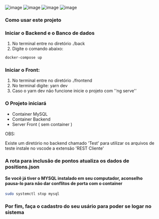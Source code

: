 
![image](https://github.com/user-attachments/assets/61ebd563-a636-465b-923b-737ed95b827a)
![image](https://github.com/user-attachments/assets/663dc4c8-c67a-47fe-a69b-5be6d9de398a)
![image](https://github.com/user-attachments/assets/e447b5d0-0ac9-4465-9efd-b38c36a546a9)
![image](https://github.com/user-attachments/assets/972bf736-4ab5-4f2b-a7f6-4ba01a9efcda)


### Como usar este projeto

### Iniciar o Backend e o Banco de dados

1. No terminal entre no diretório ./back
2. Digite o comando abaixo:

```sh
docker-compose up
```

### Iniciar o Front:
1. No terminal entre no diretório ./frontend
2. No terminal  digite: yarn dev
3. Caso o yarn dev não funcione inicie o projeto com ''ng serve''

### O Projeto iniciará

- Container MySQL
- Container Backend
- Server Front ( sem container )

OBS: 

Existe um diretório no backend chamado 'Test' para utilizar os arquivos de teste instale
no vscode a extensão 'REST Cliente'

### A rota para inclusão de pontos atualiza os dados de positions.json

#### Se você já tiver o MYSQL instalado em seu computador, aconselho pausa-lo para não dar conflitos de porta com o container

```sh
sudo systemctl stop mysql
```

### Por fim, faça o cadastro do seu usário para poder se logar no sistema
